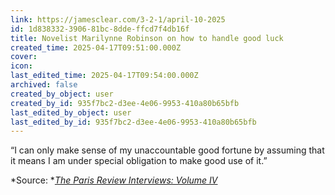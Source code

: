 ```yaml
---
link: https://jamesclear.com/3-2-1/april-10-2025
id: 1d838332-3906-81bc-8dde-ffcd7f4db16f
title: Novelist Marilynne Robinson on how to handle good luck
created_time: 2025-04-17T09:51:00.000Z
cover: 
icon: 
last_edited_time: 2025-04-17T09:54:00.000Z
archived: false
created_by_object: user
created_by_id: 935f7bc2-d3ee-4e06-9953-410a80b65bfb
last_edited_by_object: user
last_edited_by_id: 935f7bc2-d3ee-4e06-9953-410a80b65bfb
---
```


“I can only make sense of my unaccountable good fortune by assuming that it means I am under special obligation to make good use of it.”

*Source: **[The Paris Review Interviews: Volume IV ](https://amzn.to/4jlDvla)*

<br />


